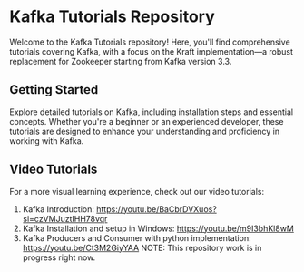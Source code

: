 # Kafka Tutorials Repository
Welcome to the Kafka Tutorials repository! Here, you'll find comprehensive tutorials covering Kafka, with a focus on the Kraft implementation—a robust replacement for Zookeeper starting from Kafka version 3.3.

## Getting Started
Explore detailed tutorials on Kafka, including installation steps and essential concepts. Whether you're a beginner or an experienced developer, these tutorials are designed to enhance your understanding and proficiency in working with Kafka.

## Video Tutorials
For a more visual learning experience, check out our video tutorials:
1. Kafka Introduction: https://youtu.be/BaCbrDVXuos?si=czVMJuztIHH78vqr
2. Kafka Installation and setup in Windows: https://youtu.be/m9I3bhKl8wM
3. Kafka Producers and Consumer with python implementation: https://youtu.be/Ct3M2GiyYAA
NOTE: This repository work is in progress right now. 


